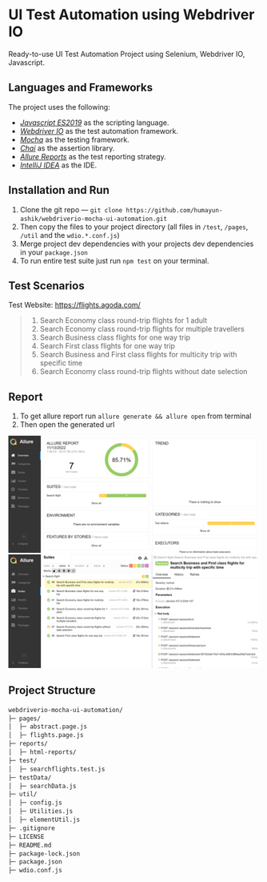 # UI Test Automation using Webdriver IO

Ready-to-use UI Test Automation Project using Selenium, Webdriver IO, Javascript.

## Languages and Frameworks

The project uses the following:
- *[Javascript ES2019](https://www.javascript.com/)* as the scripting language.
- *[Webdriver IO](https://webdriver.io/)* as the test automation framework.
- *[Mocha](https://mochajs.org/)* as the testing framework.
- *[Chai](https://www.chaijs.com/)* as the assertion library.
- *[Allure Reports](https://www.extentreports.com/)* as the test reporting strategy.
- *[IntelliJ IDEA](https://www.jetbrains.com/idea/)* as the IDE.

## Installation and Run
1. Clone the git repo — `git clone https://github.com/humayun-ashik/webdriverio-mocha-ui-automation.git`
2. Then copy the files to your project directory (all files in `/test`, `/pages`, `/util` and the `wdio.*.conf.js`)
3. Merge project dev dependencies with your projects dev dependencies in your `package.json`
4. To run entire test suite just run `npm test` on your terminal.

## Test Scenarios
Test Website: https://flights.agoda.com/

> 1. Search Economy class round-trip flights for 1 adult
> 2. Search Economy class round-trip flights for multiple travellers
> 3. Search Business class flights for one way trip
> 4. Search First class flights for one way trip
> 5. Search Business and First class flights for multicity trip with specific time
> 6. Search Economy class round-trip flights without date selection

## Report
1. To get allure report run `allure generate && allure open` from terminal
2. Then open the generated url

![alt text](https://github.com/humayun-ashik/webdriverio-mocha-ui-automation/blob/master/allure-sample-report.png?raw=true)
![alt text](https://github.com/humayun-ashik/webdriverio-mocha-ui-automation/blob/master/allure-report-suites.png?raw=true)

## Project Structure
```bash
webdriverio-mocha-ui-automation/
├─ pages/
│  ├─ abstract.page.js
│  ├─ flights.page.js
├─ reports/
│  ├─ html-reports/
├─ test/
│  ├─ searchflights.test.js
├─ testData/
│  ├─ searchData.js
├─ util/
│  ├─ config.js
│  ├─ Utilities.js
│  ├─ elementUtil.js
├─ .gitignore
├─ LICENSE
├─ README.md
├─ package-lock.json
├─ package.json
├─ wdio.conf.js
```
